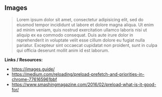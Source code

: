 ## Images

> Lorem ipsum dolor sit amet, consectetur adipisicing elit, sed do eiusmod tempor incididunt ut labore et dolore magna aliqua. Ut enim ad minim veniam, quis nostrud exercitation ullamco laboris nisi ut aliquip ex ea commodo consequat. Duis aute irure dolor in reprehenderit in voluptate velit esse cillum dolore eu fugiat nulla pariatur. Excepteur sint occaecat cupidatat non proident, sunt in culpa qui officia deserunt mollit anim id est laborum.

**Links / Resources:**

- https://images.guide/
- https://medium.com/reloading/preload-prefetch-and-priorities-in-chrome-776165961bbf
- https://www.smashingmagazine.com/2016/02/preload-what-is-it-good-for/
